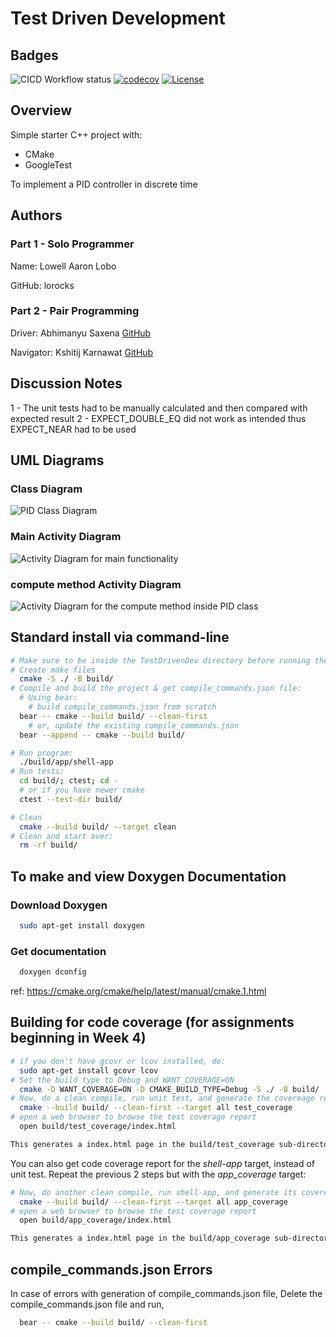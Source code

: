 # Test Driven Development

## Badges

![CICD Workflow status](https://github.com/lorocks/TestDrivenDev/actions/workflows/run-unit-test-and-upload-codecov.yml/badge.svg) [![codecov](https://codecov.io/gh/lorocks/TestDrivenDev/branch/main/graph/badge.svg)](https://codecov.io/gh/lorocks/TestDrivenDev) [![License](https://img.shields.io/badge/license-MIT-blue.svg)](LICENSE)

## Overview

Simple starter C++ project with:

- CMake
- GoogleTest

To implement a PID controller in discrete time

## Authors

### Part 1 - Solo Programmer

Name: Lowell Aaron Lobo

GitHub: lorocks

### Part 2 - Pair Programming

Driver: Abhimanyu Saxena [GitHub](github.com/abhimanyu-saxena)

Navigator: Kshitij Karnawat [GitHub](github.com/KshitijKarnawat)

## Discussion Notes

1 - The unit tests had to be manually calculated and then compared with expected result
2 - EXPECT_DOUBLE_EQ did not work as intended thus EXPECT_NEAR had to be used

## UML Diagrams

### Class Diagram

![PID Class Diagram](https://github.com/lorocks/TestDrivenDev/blob/main/images/class%20diagram.PNG)

### Main Activity Diagram

![Activity Diagram for main functionality](https://github.com/lorocks/TestDrivenDev/blob/main/images/Main%20activity%20diagram.PNG)

### compute method Activity Diagram

![Activity Diagram for the compute method inside PID class](https://github.com/lorocks/TestDrivenDev/blob/main/images/compute%20method%20activity%20diagram.PNG)

## Standard install via command-line

```bash
# Make sure to be inside the TestDrivenDev directory before running the commands below
# Create make files
  cmake -S ./ -B build/
# Compile and build the project & get compile_commands.json file:
  # Using bear:
    # build compile_commands.json from scratch
  bear -- cmake --build build/ --clean-first
    # or, update the existing compile_commands.json
  bear --append -- cmake --build build/

# Run program:
  ./build/app/shell-app
# Run tests:
  cd build/; ctest; cd -
  # or if you have newer cmake
  ctest --test-dir build/

# Clean
  cmake --build build/ --target clean
# Clean and start over:
  rm -rf build/
```

## To make and view Doxygen Documentation

### Download Doxygen

```bash
  sudo apt-get install doxygen
```

### Get documentation

```bash
  doxygen dconfig
```

ref: <https://cmake.org/cmake/help/latest/manual/cmake.1.html>

## Building for code coverage (for assignments beginning in Week 4)

```bash
# if you don't have gcovr or lcov installed, do:
  sudo apt-get install gcovr lcov
# Set the build type to Debug and WANT_COVERAGE=ON
  cmake -D WANT_COVERAGE=ON -D CMAKE_BUILD_TYPE=Debug -S ./ -B build/
# Now, do a clean compile, run unit test, and generate the covereage report
  cmake --build build/ --clean-first --target all test_coverage
# open a web browser to browse the test coverage report
  open build/test_coverage/index.html

This generates a index.html page in the build/test_coverage sub-directory that can be viewed locally in a web browser.
```

You can also get code coverage report for the *shell-app* target, instead of unit test. Repeat the previous 2 steps but with the *app_coverage* target:

``` bash
# Now, do another clean compile, run shell-app, and generate its covereage report
  cmake --build build/ --clean-first --target all app_coverage
# open a web browser to browse the test coverage report
  open build/app_coverage/index.html 

This generates a index.html page in the build/app_coverage sub-directory that can be viewed locally in a web browser.
```

## compile_commands.json Errors

In case of errors with generation of compile_commands.json file,
Delete the compile_commands.json file and run,

```bash
  bear -- cmake --build build/ --clean-first
```
